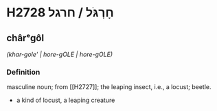 # H2728 חָרְגֹּל / חרגל

## chârᵉgôl

_(khar-gole' | hore-ɡOLE | hore-ɡOLE)_

### Definition

masculine noun; from [[H2727]]; the leaping insect, i.e., a locust; beetle.

- a kind of locust, a leaping creature
